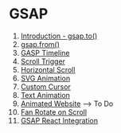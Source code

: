 # GSAP
1. [Introduction - gsap.to()](https://vigneshvaranasi.github.io/FSWD/GSAP/01-Introduction/)
2. [gsap.from()](https://vigneshvaranasi.github.io/FSWD/GSAP/02-gsap.from()/)
3. [GASP Timeline](https://vigneshvaranasi.github.io/FSWD/GSAP/03-gsap.timeline()/)
4. [Scroll Trigger](https://vigneshvaranasi.github.io/FSWD/GSAP/04-scrollTrigger/)
5. [Horizontal Scroll](https://vigneshvaranasi.github.io/FSWD/GSAP/05-Horizontal-Scroll/)
6. [SVG Animation](https://vigneshvaranasi.github.io/FSWD/GSAP/06-SVG-Animation/)
7. [Custom Cursor](https://vigneshvaranasi.github.io/FSWD/GSAP/07-Custom-Cursor/)
8. [Text Animation](https://vigneshvaranasi.github.io/FSWD/GSAP/08-Text-Animation/)
9. [Animated Website](https://vigneshvaranasi.github.io/FSWD/GSAP/09-Animated-Website/) --> To Do
10. [Fan Rotate on Scroll](https://vigneshvaranasi.github.io/FSWD/GSAP/10-Fan-Scroll-Animation/)
11. [GSAP React Integration](https://gsap-react-theta.vercel.app/)